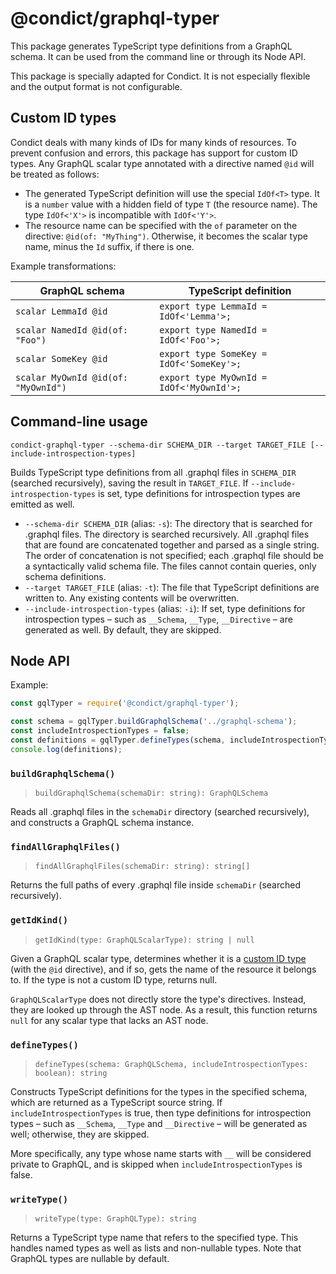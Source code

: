 # @condict/graphql-typer

This package generates TypeScript type definitions from a GraphQL schema. It can be used from the command line or through its Node API.

This package is specially adapted for Condict. It is not especially flexible and the output format is not configurable.

## Custom ID types

Condict deals with many kinds of IDs for many kinds of resources. To prevent confusion and errors, this package has support for custom ID types. Any GraphQL scalar type annotated with a directive named `@id` will be treated as follows:

* The generated TypeScript definition will use the special `IdOf<T>` type. It is a `number` value with a hidden field of type `T` (the resource name). The type `IdOf<'X'>` is incompatible with `IdOf<'Y'>`.
* The resource name can be specified with the `of` parameter on the directive: `@id(of: "MyThing")`. Otherwise, it becomes the scalar type name, minus the `Id` suffix, if there is one.

Example transformations:

| GraphQL schema | TypeScript definition |
| --- | --- |
| `scalar LemmaId @id` | `export type LemmaId = IdOf<'Lemma'>;` |
| `scalar NamedId @id(of: "Foo")` | `export type NamedId = IdOf<'Foo'>;` |
| `scalar SomeKey @id` | `export type SomeKey = IdOf<'SomeKey'>;` |
| `scalar MyOwnId @id(of: "MyOwnId")` | `export type MyOwnId = IdOf<'MyOwnId'>;` |

## Command-line usage

```
condict-graphql-typer --schema-dir SCHEMA_DIR --target TARGET_FILE [--include-introspection-types]
```

Builds TypeScript type definitions from all .graphql files in `SCHEMA_DIR` (searched recursively), saving the result in `TARGET_FILE`. If `--include-introspection-types` is set, type definitions for introspection types are emitted as well.

* `--schema-dir SCHEMA_DIR` (alias: `-s`): The directory that is searched for .graphql files. The directory is searched recursively. All .graphql files that are found are concatenated together and parsed as a single string. The order of concatenation is not specified; each .graphql file should be a syntactically valid schema file. The files cannot contain queries, only schema definitions.
* `--target TARGET_FILE` (alias: `-t`): The file that TypeScript definitions are written to. Any existing contents will be overwritten.
* `--include-introspection-types` (alias: `-i`): If set, type definitions for introspection types – such as `__Schema`, `__Type`, `__Directive` – are generated as well. By default, they are skipped.

## Node API

Example:

```js
const gqlTyper = require('@condict/graphql-typer');

const schema = gqlTyper.buildGraphqlSchema('../graphql-schema');
const includeIntrospectionTypes = false;
const definitions = gqlTyper.defineTypes(schema, includeIntrospectionTypes);
console.log(definitions);
```

### `buildGraphqlSchema()`

> `buildGraphqlSchema(schemaDir: string): GraphQLSchema`

Reads all .graphql files in the `schemaDir` directory (searched recursively), and constructs a GraphQL schema instance.

### `findAllGraphqlFiles()`

> `findAllGraphqlFiles(schemaDir: string): string[]`

Returns the full paths of every .graphql file inside `schemaDir` (searched recursively).

### `getIdKind()`

> `getIdKind(type: GraphQLScalarType): string | null`

Given a GraphQL scalar type, determines whether it is a [custom ID type](#custom-id-types) (with the `@id` directive), and if so, gets the name of the resource it belongs to. If the type is not a custom ID type, returns null.

`GraphQLScalarType` does not directly store the type's directives. Instead, they are looked up through the AST node. As a result, this function returns `null` for any scalar type that lacks an AST node.

### `defineTypes()`

> `defineTypes(schema: GraphQLSchema, includeIntrospectionTypes: boolean): string`

Constructs TypeScript definitions for the types in the specified schema, which are returned as a TypeScript source string. If `includeIntrospectionTypes` is true, then type definitions for introspection types – such as `__Schema`, `__Type` and `__Directive` – will be generated as well; otherwise, they are skipped.

More specifically, any type whose name starts with `__` will be considered private to GraphQL, and is skipped when `includeIntrospectionTypes` is false.

### `writeType()`

> `writeType(type: GraphQLType): string`

Returns a TypeScript type name that refers to the specified type. This handles named types as well as lists and non-nullable types. Note that GraphQL types are nullable by default.
